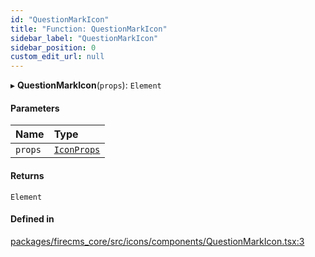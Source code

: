 ```yaml
---
id: "QuestionMarkIcon"
title: "Function: QuestionMarkIcon"
sidebar_label: "QuestionMarkIcon"
sidebar_position: 0
custom_edit_url: null
---
```


▸ **QuestionMarkIcon**(`props`): `Element`

#### Parameters

| Name | Type |
| :------ | :------ |
| `props` | [`IconProps`](../types/IconProps.md) |

#### Returns

`Element`

#### Defined in

[packages/firecms_core/src/icons/components/QuestionMarkIcon.tsx:3](https://github.com/FireCMSco/firecms/blob/d45f3739/packages/firecms_core/src/icons/components/QuestionMarkIcon.tsx#L3)
